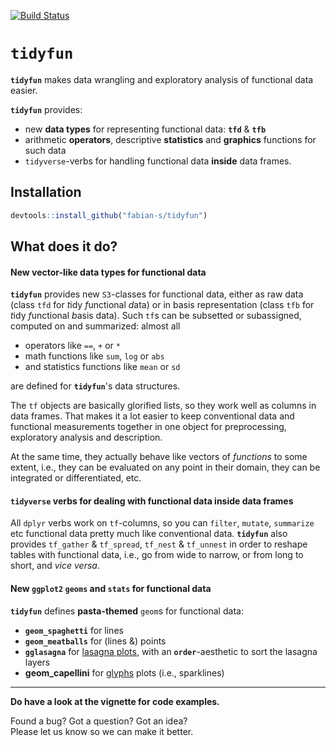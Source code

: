 [![Build Status](https://travis-ci.org/fabian-s/tidyfun.svg?branch=master)](https://travis-ci.org/fabian-s/tidyfun)

# **`tidyfun`**

**`tidyfun`** makes data wrangling and exploratory analysis of functional data easier.

**`tidyfun`** provides:  

- new **data types** for representing functional data: **`tfd`** & **`tfb`**
- arithmetic **operators**, descriptive **statistics** and **graphics** functions for such data
- `tidyverse`-verbs for handling functional data **inside** data frames.

## Installation

``` r
devtools::install_github("fabian-s/tidyfun")
```

## What does it do?

#### New vector-like data types for functional data

**`tidyfun`** provides new `S3`-classes for functional data, either as raw data (class `tfd` for *t*idy *f*unctional *d*ata) or in basis representation (class `tfb` for *t*idy *f*unctional *b*asis data). 
Such `tf`s can be subsetted or subassigned, computed on and summarized: almost all

- operators like `==`, `+` or `*`
- math functions like `sum`, `log` or `abs` 
- and statistics functions like `mean` or `sd`  

are defined for **`tidyfun`**'s data structures.

The `tf` objects are basically glorified lists, so they work well as columns in data frames. That makes it a lot easier to keep conventional data and functional measurements together in one object for preprocessing, exploratory analysis and description.

At the same time, they actually behave like vectors of *functions* to some extent, i.e., they can be evaluated on any point in their domain, they can be integrated or differentiated, etc.

#### `tidyverse` verbs for dealing with functional data inside data frames

All `dplyr` verbs work on `tf`-columns, so you can `filter`, `mutate`, `summarize` etc
functional data pretty much like conventional data.
**`tidyfun`** also provides `tf_gather` & `tf_spread`, `tf_nest` & `tf_unnest`
in order to reshape tables with functional data, i.e., go from wide to narrow, or from long to short, and *vice versa*.

#### New `ggplot2` `geoms` and `stats` for functional data

**`tidyfun`** defines **pasta-themed** `geom`s for functional data:

- **`geom_spaghetti`** for lines
- **`geom_meatballs`**  for (lines &) points
- **`gglasagna`** for [lasagna plots](https://asset.jmir.pub/assets/76aeec48564abf0e6f6da8e9cd06346d.png), with an **`order`**-aesthetic to sort the lasagna layers
- **geom_capellini** for [glyphs](http://ggobi.github.io/ggally/index_files/figure-html/glyphs-basic-usage-1.png) plots (i.e., sparklines)

----------------------

**Do have a look at the vignette for code examples.**

Found a bug? Got a question? Got an idea?   
Please let us know so we can make it better.  


